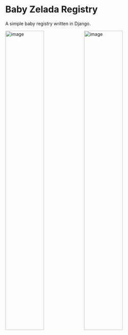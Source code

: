 # Baby Zelada Registry

A simple baby registry written in Django.

<img width="49%" alt="image" src="https://github.com/rkuykendall/baby-zelada-registry/assets/796717/9b61ea68-3971-4ce4-8b71-ed52fc97a111"><img width="49%" alt="image" src="https://github.com/rkuykendall/baby-zelada-registry/assets/796717/e67635e1-d006-46d3-ad26-4255d002c3c9">
